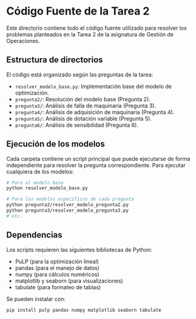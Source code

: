 # Código Fuente de la Tarea 2

Este directorio contiene todo el código fuente utilizado para resolver los problemas planteados en la Tarea 2 de la asignatura de Gestión de Operaciones.

## Estructura de directorios

El código está organizado según las preguntas de la tarea:

- `resolver_modelo_base.py`: Implementación base del modelo de optimización.
- `pregunta2/`: Resolución del modelo base (Pregunta 2).
- `pregunta3/`: Análisis de falla de maquinaria (Pregunta 3).
- `pregunta4/`: Análisis de adquisición de maquinaria (Pregunta 4).
- `pregunta5/`: Análisis de dotación variable (Pregunta 5).
- `pregunta6/`: Análisis de sensibilidad (Pregunta 6).

## Ejecución de los modelos

Cada carpeta contiene un script principal que puede ejecutarse de forma independiente para resolver la pregunta correspondiente. Para ejecutar cualquiera de los modelos:

```bash
# Para el modelo base
python resolver_modelo_base.py

# Para los modelos específicos de cada pregunta
python pregunta2/resolver_modelo_pregunta2.py
python pregunta3/resolver_modelo_pregunta3.py
# etc.
```

## Dependencias

Los scripts requieren las siguientes bibliotecas de Python:

- PuLP (para la optimización lineal)
- pandas (para el manejo de datos)
- numpy (para cálculos numéricos)
- matplotlib y seaborn (para visualizaciones)
- tabulate (para formateo de tablas)

Se pueden instalar con:

```bash
pip install pulp pandas numpy matplotlib seaborn tabulate
```
